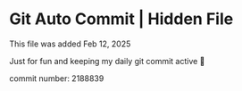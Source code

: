 # Git Auto Commit | Hidden File

This file was added Feb 12, 2025

Just for fun and keeping my daily git commit active 🤪

commit number: 2188839
